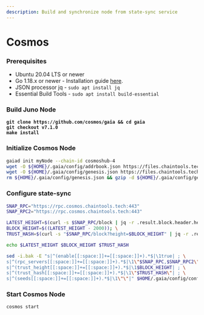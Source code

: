 ```yaml
---
description: Build and synchronize node from state-sync service
---
```


# Cosmos

### Prerequisites

* Ubuntu 20.04 LTS or newer
* Go 1.18.x or newer - Installation guide [here](../../../../home/guides/installation-guides/install-golang.md).
* JSON processor jq - `sudo apt install jq`
* Essential Build Tools - `sudo apt install build-essential`

### Build Juno Node

<pre class="language-bash"><code class="lang-bash"><strong>git clone https://github.com/cosmos/gaia &#x26;&#x26; cd gaia
</strong><strong>git checkout v7.1.0
</strong><strong>make install
</strong></code></pre>

### Initialize Cosmos Node

```bash
gaiad init myNode --chain-id cosmoshub-4
wget -O ${HOME}/.gaia/config/addrbook.json https://files.chaintools.tech/chains/cosmos/addrbook.json
wget -O ${HOME}/.gaia/config/genesis.json https://files.chaintools.tech/chains/cosmos/genesis.json.gz
rm ${HOME}/.gaia/config/genesis.json && gzip -d ${HOME}/.gaia/config/genesis.json.gz
```

### Configure state-sync

```bash
SNAP_RPC="https://rpc.cosmos.chaintools.tech:443"
SNAP_RPC2="https://rpc.cosmos.chaintools.tech:443"

LATEST_HEIGHT=$(curl -s $SNAP_RPC/block | jq -r .result.block.header.height); \
BLOCK_HEIGHT=$((LATEST_HEIGHT - 2000)); \
TRUST_HASH=$(curl -s "$SNAP_RPC/block?height=$BLOCK_HEIGHT" | jq -r .result.block_id.hash)

echo $LATEST_HEIGHT $BLOCK_HEIGHT $TRUST_HASH

sed -i.bak -E "s|^(enable[[:space:]]+=[[:space:]]+).*$|\1true| ; \
s|^(rpc_servers[[:space:]]+=[[:space:]]+).*$|\1\"$SNAP_RPC,$SNAP_RPC2\"| ; \
s|^(trust_height[[:space:]]+=[[:space:]]+).*$|\1$BLOCK_HEIGHT| ; \
s|^(trust_hash[[:space:]]+=[[:space:]]+).*$|\1\"$TRUST_HASH\"| ; \
s|^(seeds[[:space:]]+=[[:space:]]+).*$|\1\"\"|" $HOME/.gaia/config/config.toml
```

### Start Cosmos Node

```
cosmos start
```
